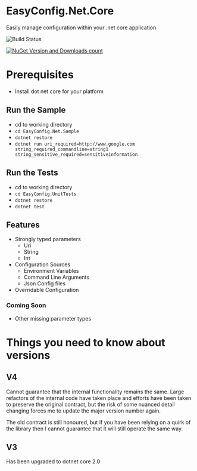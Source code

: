 # EasyConfig.Net.Core

Easily manage configuration within your .net core application

![Build Status](https://travis-ci.org/cohen990/EasyConfig.Net.Core.svg?branch=master)

[![NuGet Version and Downloads count](https://buildstats.info/nuget/EasyConfig.Net.Core)](https://www.nuget.org/packages/EasyConfig.Net.Core)

# Prerequisites
- Install dot net core for your platform

## Run the Sample
- cd to working directory
- `cd EasyConfig.Net.Sample`
- `dotnet restore`
- `dotnet run uri_required=http://www.google.com string_required_commandline=string1 string_sensitive_required=sensitiveinformation`

## Run the Tests
- cd to working directory
- `cd EasyConfig.UnitTests`
- `dotnet restore`
- `dotnet test`

## Features

* Strongly typed parameters
	* Uri
	* String
	* Int
* Configuration Sources
	* Environment Variables
	* Command Line Arguments
	* Json Config files
* Overridable Configuration

### Coming Soon

* Other missing parameter types

# Things you need to know about versions

## V4
Cannot guarantee that the internal functionality remains the same. Large refactors of the internal code have taken place and efforts have been taken to preserve the original contract, but the risk of some nuanced detail changing forces me to update the major version number again.

The old contract is still honoured, but if you have been relying on a quirk of the library then I cannot guarantee that it will still operate the same way.

## V3
Has been upgraded to dotnet core 2.0

